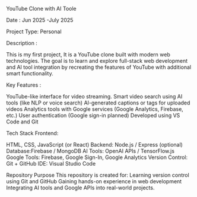 YouTube Clone with AI Toole 

Date :
Jun 2025 -July 2025

Project Type: Personal 

Description :

This is my first project, It is a YouTube clone built with modern web technologies. The goal is to learn and explore full-stack web development and AI tool integration by recreating the features of YouTube with additional smart functionality.

Key Features :

YouTube-like interface for video streaming.
Smart video search using AI tools (like NLP or voice search)
AI-generated captions or tags for uploaded videos
Analytics tools with Google services (Google Analytics, Firebase, etc.)
User authentication (Google sign-in planned)
Developed using VS Code and Git

Tech Stack Frontend:

HTML, CSS, JavaScript (or React)
Backend: Node.js / Express (optional)
Database:Firebase / MongoDB
AI Tools: OpenAI APIs / TensorFlow.js
Google Tools: Firebase, Google Sign-In, Google Analytics
Version Control: Git + GitHub
IDE: Visual Studio Code

Repository Purpose This repository is created for:
Learning version control using Git and GitHub
Gaining hands-on experience in web development
Integrating AI tools and Google APIs into real-world projects.
